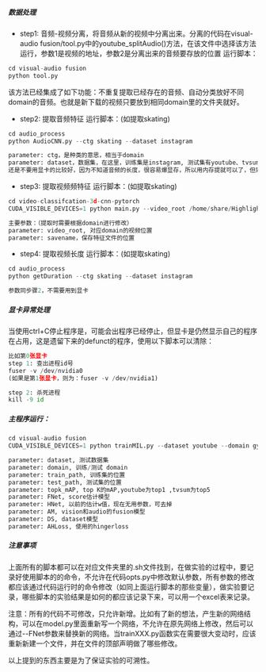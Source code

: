 ##### 数据处理
-   step1: 音频-视频分离，将音频从新的视频中分离出来。分离的代码在visual-audio fusion/tool.py中的youtube_splitAudio()方法，在该文件中选择该方法运行，参数1是视频的地址，参数2是分离出来的音频要存放的位置
运行脚本：
```python
cd visual-audio fusion
python tool.py
```
该方法已经集成了如下功能：不重复提取已经存在的音频、自动分类放好不同domain的音频。也就是新下载的视频只要放到相同domain里的文件夹就好。

-   step2: 提取音频特征
运行脚本：(如提取skating)
```py
cd audio_process
python AudioCNN.py --ctg skating --dataset instagram

parameter: ctg，是种类的意思，相当于domain
parameter: dataset，数据集，在这里，训练集是instagram, 测试集有youtube、tvsum、cosum。
还是不要用显卡的比较好，因为不知道音频的长度，很容易爆显存，所以用内存提就可以了，但同一台机不宜跑太多这种程序
```

-   step3: 提取视频频特征
运行脚本：(如提取skating)
```py
cd video-classifcation-3d-cnn-pytorch
CUDA_VISIBLE_DEVICES=1 python main.py --video_root /home/share/Highlight/orgDataset/instagram/skating --savename /home/share/Highlight/proDataset/TrainingSet/skating_1s.npy --model ./resnet-34-kinetics.pth --mode feature 

主要参数：（提取时需要根据domain进行修改）
parameter: video_root, 对应domain的视频位置
parameter: savename，保存特征文件的位置
```

-   step4: 提取视频长度
运行脚本：(如提取skating)
```py
cd audio_process
python getDuration --ctg skating --dataset instagram

参数同步骤2，不需要用到显卡
```


##### 显卡异常处理
当使用ctrl+C停止程序是，可能会出程序已经停止，但显卡是仍然显示自己的程序在占用，这是遗留下来的defunct的程序，使用以下脚本可以清除：
```py
比如第0张显卡
step 1: 查出进程id号
fuser -v /dev/nvidia0
(如果是第1张显卡，则为：fuser -v /dev/nvidia1)

step 2: 杀死进程
kill -9 id
```

##### 主程序运行：
```py
cd visual-audio fusion
CUDA_VISIBLE_DEVICES=1 python trainMIL.py --dataset youtube --domain gymnastics --train_path /home/share/Highlight/proDataset/TrainingSet/ --test_path /home/share//Highlight/proDataset/DomainSpecific --topk_mAP 1 --FNet MILModel3 --HNet HNet1 --AM AttentionModule_1 --DS MILDataset --AHLoss AdaptiveHingerLoss --short_lower 10 --short_upper 40 --long_lower 60 --long_upper 60000 --bagsize 60 

parameter: dataset, 测试数据集
parameter: domain, 训练/测试 domain
parameter: train_path, 训练集的位置
parameter: test_path, 测试集的位置
parameter: topk_mAP, top K的mAP,youtube为top1 ,tvsum为top5
parameter: FNet, score估计模型
parameter: HNet, 以前的估计w值，现在无用参数，可去掉
parameter: AM, vision和audio的fusion模型
parameter: DS, dataset模型
parameter: AHLoss, 使用的hingerloss

```

##### 注意事项
上面所有的脚本都可以在对应文件夹里的.sh文件找到，在做实验的过程中，要记录好使用脚本的的命令，不允许在代码opts.py中修改默认参数，所有参数的修改都应该通过代码运行时的命令修改（如同上面运行脚本的那些变量），做实验要记录，哪些脚本的实验结果是如何的都应该记录下来，可以用一个excel表来记录。

注意：所有的代码不可修改，只允许新增。比如有了新的想法，产生新的网络结构，可以在model.py里面重新写一个网络，不允许在原先网络上修改，然后可以通过--FNet参数来替换新的网络。当trainXXX.py函数实在需要很大变动时，应该重新新建一个文件，并在文件的顶部声明做了哪些修改。

以上提到的东西主要是为了保证实验的可溯性。

